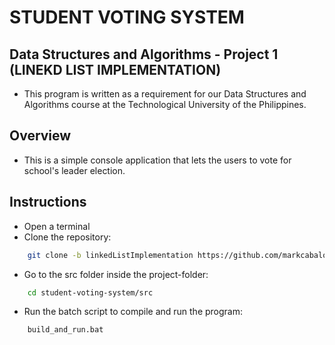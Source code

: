 # STUDENT VOTING SYSTEM
## Data Structures and Algorithms - Project 1 (LINEKD LIST IMPLEMENTATION)
- This program is written as a requirement for our Data Structures and Algorithms course at the Technological University of the Philippines.

## Overview
- This is a simple console application that lets the users to vote for school's leader election.


## Instructions
- Open a terminal
- Clone the repository:
```bash
    git clone -b linkedListImplementation https://github.com/markcabalona/student-voting-system.git
```
- Go to the src folder inside the project-folder:
```bash
    cd student-voting-system/src
```
- Run the batch script to compile and run the program:
```bash
    build_and_run.bat
```